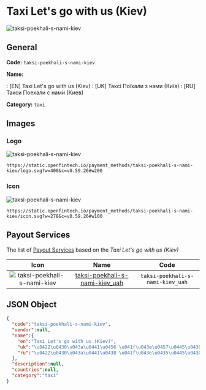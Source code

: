 
# Taxi Let's go with us (Kiev) 
![taksi-poekhali-s-nami-kiev](https://static.openfintech.io/payment_methods/taksi-poekhali-s-nami-kiev/logo.svg?w=400&c=v0.59.26#w200)  

## General 
**Code:** `taksi-poekhali-s-nami-kiev` 
 
**Name:** 
 
:	[EN] Taxi Let's go with us (Kiev) 
:	[UK] Таксі Поїхали з нами (Київ) 
:	[RU] Такси Поехали с нами (Киев) 
 
**Category:** `taxi` 
 

## Images 

### Logo 
![taksi-poekhali-s-nami-kiev](https://static.openfintech.io/payment_methods/taksi-poekhali-s-nami-kiev/logo.svg?w=400&c=v0.59.26#w200)  

```
https://static.openfintech.io/payment_methods/taksi-poekhali-s-nami-kiev/logo.svg?w=400&c=v0.59.26#w200
```  

### Icon 
![taksi-poekhali-s-nami-kiev](https://static.openfintech.io/payment_methods/taksi-poekhali-s-nami-kiev/icon.svg?w=278&c=v0.59.26#w100)  

```
https://static.openfintech.io/payment_methods/taksi-poekhali-s-nami-kiev/icon.svg?w=278&c=v0.59.26#w100
```  

## Payout Services 
 
The list of [Payout Services](/payout-services/) based on the _Taxi Let's go with us (Kiev)_ 

|Icon|Name|Code| 
|:---:|:---:|:---:| 
|![taksi-poekhali-s-nami-kiev](https://static.openfintech.io/payout_methods/taksi-poekhali-s-nami-kiev/icon.png?w=278&c=v0.59.26#w40) |[taksi-poekhali-s-nami-kiev_uah](/payout-services/taksi-poekhali-s-nami-kiev_uah/)|`taksi-poekhali-s-nami-kiev_uah`| 
 

## JSON Object 

```json
{
  "code":"taksi-poekhali-s-nami-kiev",
  "vendor":null,
  "name":{
    "en":"Taxi Let's go with us (Kiev)",
    "uk":"\u0422\u0430\u043a\u0441\u0456 \u041f\u043e\u0457\u0445\u0430\u043b\u0438 \u0437 \u043d\u0430\u043c\u0438 (\u041a\u0438\u0457\u0432)",
    "ru":"\u0422\u0430\u043a\u0441\u0438 \u041f\u043e\u0435\u0445\u0430\u043b\u0438 \u0441 \u043d\u0430\u043c\u0438 (\u041a\u0438\u0435\u0432)"
  },
  "description":null,
  "countries":null,
  "category":"taxi"
}
```  

